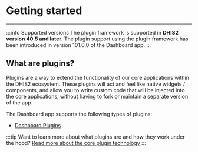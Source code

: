 # Getting started

---

:::info Supported versions
The plugin framework is supported in **DHIS2 version 40.5 and later**.
The plugin support using the plugin framework has been introduced in version 101.0.0 of the Dashboard app.
:::

## What are plugins?

Plugins are a way to extend the functionality of our core applications within the DHIS2 ecosystem.
These plugins will act and feel like native widgets / components, and allow you to write custom code that will be injected into the core applications,
without having to fork or maintain a separate version of the app.

The Dashboard app supports the following types of plugins:

- [Dashboard Plugins](/docs/dashboard-plugins/developer/develop-a-dashboard-plugin)

:::tip
Want to learn more about what plugins are and how they work under the hood? [Read more about the core plugin technology](/docs/app-runtime/components/Plugin.md)
:::
